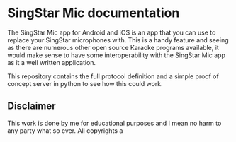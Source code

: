 # SingStar Mic documentation
The SingStar Mic app for Android and iOS is an app that you can use to replace your SingStar microphones with. This is a handy feature and seeing as there are numerous other open source Karaoke programs available, it would make sense to have some interoperability with the SingStar Mic app as it a well written application.

This repository contains the full protocol definition and a simple proof of concept server in python to see how this could work.

## Disclaimer
This work is done by me for educational purposes and I mean no harm to any party what so ever. All copyrights a
